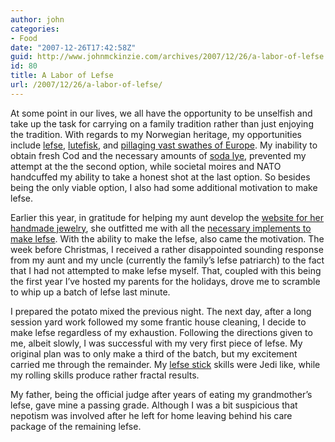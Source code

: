 ```yaml
---
author: john
categories:
- Food
date: "2007-12-26T17:42:58Z"
guid: http://www.johnmckinzie.com/archives/2007/12/26/a-labor-of-lefse
id: 80
title: A Labor of Lefse
url: /2007/12/26/a-labor-of-lefse/
---
```


At some point in our lives, we all have the opportunity to be unselfish and take up the task for carrying on a family tradition rather than just enjoying the tradition. With regards to my Norwegian heritage, my opportunities include [lefse](http://en.wikipedia.org/wiki/Lefse), [lutefisk](http://en.wikipedia.org/wiki/Lutefisk), and [pillaging vast swathes of Europe](http://en.wikipedia.org/wiki/Viking). My inability to obtain fresh Cod and the necessary amounts of [soda lye](http://en.wikipedia.org/wiki/Sodium_hydroxide), prevented my attempt at the the second option, while societal moires and NATO handcuffed my ability to take a honest shot at the last option. So besides being the only viable option, I also had some additional motivation to make lefse.

Earlier this year, in gratitude for helping my aunt develop the [website for her handmade jewelry](http://maryellendesigns.com/), she outfitted me with all the [necessary implements to make lefse](http://www.bethanyhousewares.com). With the ability to make the lefse, also came the motivation. The week before Christmas, I received a rather disappointed sounding response from my aunt and my uncle (currently the family&#8217;s lefse patriarch) to the fact that I had not attempted to make lefse myself. That, coupled with this being the first year I&#8217;ve hosted my parents for the holidays, drove me to scramble to whip up a batch of lefse last minute.

I prepared the potato mixed the previous night. The next day, after a long session yard work followed my some frantic house cleaning, I decide to make lefse regardless of my exhaustion. Following the directions given to me, albeit slowly, I was successful with my very first piece of lefse. My original plan was to only make a third of the batch, but my excitement carried me through the remainder. My [lefse stick](http://lefse%20stick) skills were Jedi like, while my rolling skills produce rather fractal results.

My father, being the official judge after years of eating my grandmother&#8217;s lefse, gave mine a passing grade. Although I was a bit suspicious that nepotism was involved after he left for home leaving behind his care package of the remaining lefse.